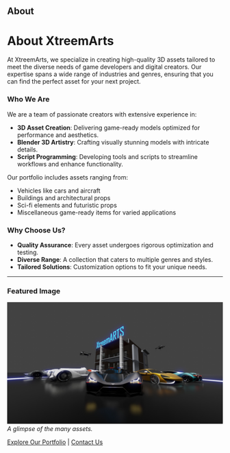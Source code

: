 ## About

# About XtreemArts

At XtreemArts, we specialize in creating high-quality 3D assets tailored to meet the diverse needs of game developers and digital creators. Our expertise spans a wide range of industries and genres, ensuring that you can find the perfect asset for your next project.

### Who We Are

We are a team of passionate creators with extensive experience in:
- **3D Asset Creation**: Delivering game-ready models optimized for performance and aesthetics.
- **Blender 3D Artistry**: Crafting visually stunning models with intricate details.
- **Script Programming**: Developing tools and scripts to streamline workflows and enhance functionality.

Our portfolio includes assets ranging from:
- Vehicles like cars and aircraft
- Buildings and architectural props
- Sci-fi elements and futuristic props
- Miscellaneous game-ready items for varied applications

### Why Choose Us?
- **Quality Assurance**: Every asset undergoes rigorous optimization and testing.
- **Diverse Range**: A collection that caters to multiple genres and styles.
- **Tailored Solutions**: Customization options to fit your unique needs.

---

### Featured Image
![xtreemarts 1](xtreemarts%201.jpg)
_A glimpse of the many assets._

[Explore Our Portfolio](portfolio.md) | [Contact Us](contact.md)
